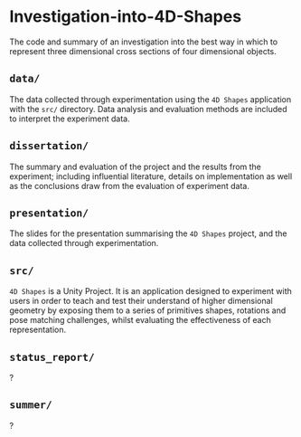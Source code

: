 # Investigation-into-4D-Shapes

The code and summary of an investigation into the best way in which to represent three dimensional cross sections of four dimensional objects.

## `data/`

The data collected through experimentation using the `4D Shapes` application with the `src/` directory. Data analysis and evaluation methods are included to interpret the experiment data.

## `dissertation/`

The summary and evaluation of the project and the results from the experiment; including influential literature, details on implementation as well as the conclusions draw from the evaluation of experiment data.

## `presentation/`

The slides for the presentation summarising the `4D Shapes` project, and the data collected through experimentation.

## `src/`

`4D Shapes` is a Unity Project. It is an application designed to experiment with users in order to teach and test their understand of higher dimensional geometry by exposing them to a series of primitives shapes, rotations and pose matching challenges, whilst evaluating the effectiveness of each representation.

## `status_report/`

?

## `summer/`

?
